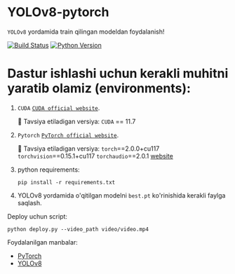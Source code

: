 # YOLOv8-pytorch

`YOLOv8` yordamida train qilingan modeldan foydalanish!


[![Build Status](https://img.shields.io/endpoint.svg?url=https%3A%2F%2Factions-badge.atrox.dev%2Fatrox%2Fsync-dotenv%2Fbadge&style=flat)](https://github.com/MisterFoziljon/Face-Detection)
[![Python Version](https://img.shields.io/badge/Python-3.7--3.11-FFD43B?logo=python)](https://github.com/MisterFoziljon/Face-Detection)


# Dastur ishlashi uchun kerakli muhitni yaratib olamiz (environments):

1. `CUDA` [`CUDA official website`](https://docs.nvidia.com/cuda/cuda-installation-guide-linux/index.html#download-the-nvidia-cuda-toolkit).

   🚀 Tavsiya etiladigan versiya: `CUDA` == 11.7

2. `Pytorch` [`PyTorch official website`](https://pytorch.org).

   🚀 Tavsiya etiladigan versiya: `torch`==2.0.0+cu117 `torchvision`==0.15.1+cu117 `torchaudio`==2.0.1 [website](https://pytorch.org/get-started/previous-versions/)
   

3. python requirements:

   ``` shell
   pip install -r requirements.txt
   ```


4. YOLOv8 yordamida o'qitilgan modelni `best.pt` ko'rinishida kerakli faylga saqlash.


Deploy uchun script:

``` shell
python deploy.py --video_path video/video.mp4
```

Foydalanilgan manbalar: 
* [PyTorch](https://pytorch.org)
* [YOLOv8](https://github.com/ultralytics/ultralytics)
